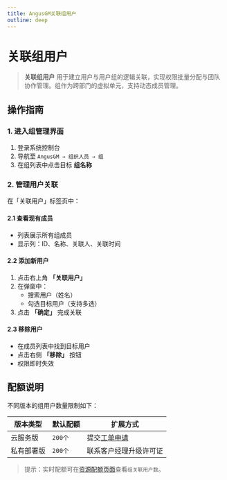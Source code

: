 ```yaml
---
title: AngusGM关联组用户
outline: deep
---
```


# 关联组用户

> **关联组用户** 用于建立用户与用户组的逻辑关联，实现权限批量分配与团队协作管理。组作为跨部门的虚拟单元，支持动态成员管理。

## 操作指南

### 1. 进入组管理界面
1. 登录系统控制台
2. 导航至 `AngusGM → 组织人员 → 组`
3. 在组列表中点击目标 **组名称**

### 2. 管理用户关联
在「关联用户」标签页中：

#### 2.1 查看现有成员
- 列表展示所有组成员
- 显示列：ID、名称、关联人、关联时间

#### 2.2 添加新用户
1. 点击右上角 **「关联用户」**
2. 在弹窗中：
    - 搜索用户（姓名）
    - 勾选目标用户（支持多选）
3. 点击 **「确定」** 完成关联

#### 2.3 移除用户
- 在成员列表中找到目标用户
- 点击右侧 **「移除」** 按钮
- 权限即时失效

## 配额说明
不同版本的组用户数量限制如下：

| 版本类型   | 默认配额   | 扩展方式                                              |
|------------|--------|---------------------------------------------------|
| 云服务版   | `200个` | 提交[工单申请](https://wo.xcan.cloud/workorders/create) |
| 私有部署版 | `200个` | 联系客户经理升级许可证                                 |

> 提示：实时配额可在[资源配额页面](../../introduction/quotas)查看`组关联用户数`。
